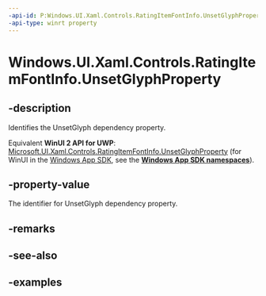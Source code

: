 ```yaml
---
-api-id: P:Windows.UI.Xaml.Controls.RatingItemFontInfo.UnsetGlyphProperty
-api-type: winrt property
---
```


<!-- Property syntax.
public DependencyProperty UnsetGlyphProperty { get; }
-->

# Windows.UI.Xaml.Controls.RatingItemFontInfo.UnsetGlyphProperty

## -description

Identifies the UnsetGlyph dependency property.

Equivalent **WinUI 2 API for UWP**: [Microsoft.UI.Xaml.Controls.RatingItemFontInfo.UnsetGlyphProperty](/windows/winui/api/microsoft.ui.xaml.controls.ratingitemfontinfo.unsetglyphproperty) (for WinUI in the [Windows App SDK](/windows/apps/windows-app-sdk/), see the **[Windows App SDK namespaces](/windows/windows-app-sdk/api/winrt/)**).

## -property-value

The identifier for UnsetGlyph dependency property.

## -remarks

## -see-also

## -examples

